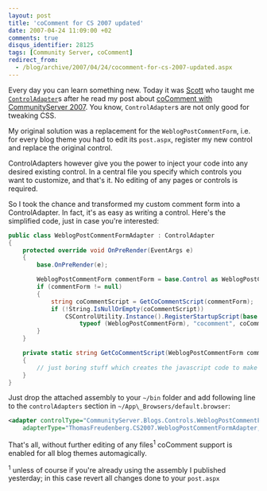 ```yaml
---
layout: post
title: 'coComment for CS 2007 updated'
date: 2007-04-24 11:09:00 +02
comments: true
disqus_identifier: 28125
tags: [Community Server, coComment]
redirect_from:
  - /blog/archive/2007/04/24/cocomment-for-cs-2007-updated.aspx
---
```


Every day you can learn something new. Today it was [Scott](http://scottwater.com/) who taught me [`ControlAdapter`](http://weblogs.asp.net/scottgu/archive/2005/12/21/433692.aspx)s after he read my post about [coComment with CommunityServer 2007](/archive/2007/04/23/cocomment-support-for-cs-2007/). You know, `ControlAdapter`s are not only good for tweaking CSS.

My original solution was a replacement for the `WeblogPostCommentForm`, i.e. for every blog theme you had to edit its `post.aspx`, register my new control and replace the original control.

ControlAdapters however give you the power to inject your code into any desired existing control. In a central file you specify which controls you want to customize, and that's it. No editing of any pages or controls is required.

So I took the chance and transformed my custom comment form into a ControlAdapter. In fact, it's as easy as writing a control. Here's the simplified code, just in case you're interested:

``` csharp
public class WeblogPostCommentFormAdapter : ControlAdapter
{
    protected override void OnPreRender(EventArgs e)
    {
        base.OnPreRender(e);

        WeblogPostCommentForm commentForm = base.Control as WeblogPostCommentForm;
        if (commentForm != null)
        {
            string coCommentScript = GetCoCommentScript(commentForm);
            if (!String.IsNullOrEmpty(coCommentScript))
                CSControlUtility.Instance().RegisterStartupScript(base.Control, 
                    typeof (WeblogPostCommentForm), "cocomment", coCommentScript, false);
        }
    }

    private static string GetCoCommentScript(WeblogPostCommentForm commentForm)
    {
        // just boring stuff which creates the javascript code to make coComment happy
    }
}
```

Just drop the attached assembly to your `~/bin` folder and add following line to the `controlAdapters` section in `~/App\_Browsers/default.browser`:

``` xml
<adapter controlType="CommunityServer.Blogs.Controls.WeblogPostCommentForm"
    adapterType="ThomasFreudenberg.CS2007.WeblogPostCommentFormAdapter, ThomasFreudenberg.CS2007" />
```

That's all, without further editing of any files<sup>1</sup> coComment support is enabled for all blog themes automagically.

<sup>1</sup> unless of course if you're already using the assembly I published yesterday; in this case revert all changes done to your `post.aspx`

